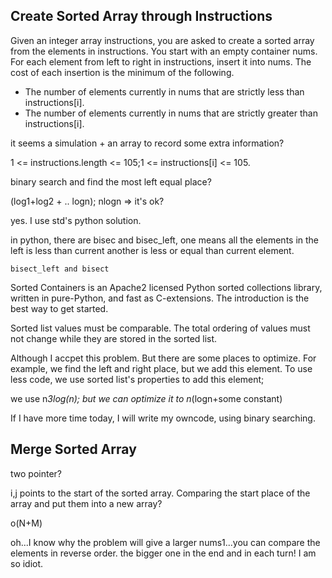##  Create Sorted Array through Instructions

Given an integer array instructions, you are asked to create a sorted array from the elements in instructions. You start with an empty container nums. For each element from left to right in instructions, insert it into nums. The cost of each insertion is the minimum of the following.

* The number of elements currently in nums that are strictly less than instructions[i].
* The number of elements currently in nums that are strictly greater than instructions[i].

it seems a simulation + an array to record some extra information?

1 <= instructions.length <= 105;1 <= instructions[i] <= 105.

binary search and find the most left equal place?

(log1+log2 + .. logn); nlogn => it's ok?

yes. I use std's python solution.

in python, there are bisec and bisec_left, one means all the elements in the left is less than current another is less or equal than current element.

```
bisect_left and bisect
```

Sorted Containers is an Apache2 licensed Python sorted collections library, written in pure-Python, and fast as C-extensions. The introduction is the best way to get started.

Sorted list values must be comparable. The total ordering of values must not change while they are stored in the sorted list.

Although I accpet this problem. But there are some places to optimize. For example, we find the left and right place, but we add this element. To use less code, we use sorted list's properties to add this element;

we use n*3log(n); but we can optimize it to n*(logn+some constant)

If I have more time today, I will write my owncode, using binary searching.

## Merge Sorted Array

two pointer?

i,j points to the start of the sorted array. Comparing the start place of the array and put them into a new array?

o(N+M)

oh...I know why the problem will give a larger nums1...you can compare the elements in reverse order. the bigger one in the end and in each turn! I am so idiot. 